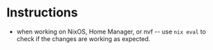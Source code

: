 # Instructions

- when working on NixOS, Home Manager, or nvf -- use `nix eval` to check if the
  changes are working as expected.
